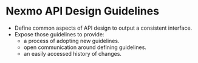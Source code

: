 # Nexmo API Design Guidelines

- Define common aspects of API design to output a consistent interface.
- Expose those guidelines to provide:
  - a process of adopting new guidelines.
  - open communication around defining guidelines.
  - an easily accessed history of changes.